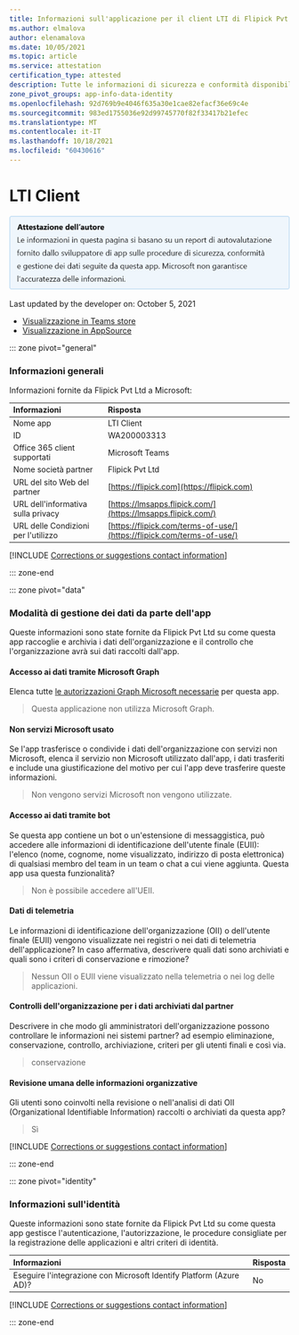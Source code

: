 ```yaml
---
title: Informazioni sull'applicazione per il client LTI di Flipick Pvt Ltd
ms.author: elmalova
author: elenamalova
ms.date: 10/05/2021
ms.topic: article
ms.service: attestation
certification_type: attested
description: Tutte le informazioni di sicurezza e conformità disponibili per LTI Client, i criteri di gestione dei dati, le informazioni del catalogo app Microsoft Cloud App Security e le informazioni sulla sicurezza/conformità nel Registro di sistema CSA STAR.
zone_pivot_groups: app-info-data-identity
ms.openlocfilehash: 92d769b9e4046f635a30e1cae82efacf36e69c4e
ms.sourcegitcommit: 983ed1755036e92d99745770f82f33417b21efec
ms.translationtype: MT
ms.contentlocale: it-IT
ms.lasthandoff: 10/18/2021
ms.locfileid: "60430616"
---
```

# <a name="lti-client"></a>LTI Client

<p></p>
<img alt="Publisher Attestation: The information on this page is based on a self-assessment report provided by the app developer on the security, compliance, and data handling practices followed by this app. Microsoft makes no guarantees regarding the accuracy of the information." src="../media/attested.png" width="650" />
<p>Last updated by the developer on: October 5, 2021</p>

* <a href="https://teams.microsoft.com/l/app/bfed1af2-2c16-4536-9780-8e21d7fc7d79" target="_blank">Visualizzazione in Teams store</a>
* <a href="https://appsource.microsoft.com/product/office/WA200003313" target="_blank">Visualizzazione in AppSource</a>

::: zone pivot="general"

### <a name="general-information"></a>Informazioni generali

Informazioni fornite da Flipick Pvt Ltd a Microsoft:

| **Informazioni** | **Risposta** |
|:----------------|:-------------|
| Nome app | LTI Client |
| ID | WA200003313 |
| Office 365 client supportati | Microsoft Teams |
| Nome società partner | Flipick Pvt Ltd |
| URL del sito Web del partner | [https://flipick.com](https://flipick.com) |
| URL dell'informativa sulla privacy | [https://lmsapps.flipick.com/](https://lmsapps.flipick.com/) |
| URL delle Condizioni per l'utilizzo | [https://flipick.com/terms-of-use/](https://flipick.com/terms-of-use/) |

 [!INCLUDE [Corrections or suggestions contact information](../includes/corrections-or-suggestions.md)]

::: zone-end

::: zone pivot="data"

### <a name="how-the-app-handles-data"></a>Modalità di gestione dei dati da parte dell'app

Queste informazioni sono state fornite da Flipick Pvt Ltd su come questa app raccoglie e archivia i dati dell'organizzazione e il controllo che l'organizzazione avrà sui dati raccolti dall'app.

#### <a name="data-access-using-microsoft-graph"></a>Accesso ai dati tramite Microsoft Graph

Elenca tutte [le autorizzazioni Graph Microsoft necessarie](https://docs.microsoft.com/graph/permissions-reference) per questa app.

>Questa applicazione non utilizza Microsoft Graph.


#### <a name="non-microsoft-services-used"></a>Non servizi Microsoft usato

Se l'app trasferisce o condivide i dati dell'organizzazione con servizi non Microsoft, elenca il servizio non Microsoft utilizzato dall'app, i dati trasferiti e include una giustificazione del motivo per cui l'app deve trasferire queste informazioni.

>Non vengono servizi Microsoft non vengono utilizzate.

#### <a name="data-access-via-bots"></a>Accesso ai dati tramite bot

Se questa app contiene un bot o un'estensione di messaggistica, può accedere alle informazioni di identificazione dell'utente finale (EUII): l'elenco (nome, cognome, nome visualizzato, indirizzo di posta elettronica) di qualsiasi membro del team in un team o chat a cui viene aggiunta. Questa app usa questa funzionalità?

>Non è possibile accedere all'UEII.


#### <a name="telemetry-data"></a>Dati di telemetria

Le informazioni di identificazione dell'organizzazione (OII) o dell'utente finale (EUII) vengono visualizzate nei registri o nei dati di telemetria dell'applicazione? In caso affermativa, descrivere quali dati sono archiviati e quali sono i criteri di conservazione e rimozione?

>Nessun OII o EUII viene visualizzato nella telemetria o nei log delle applicazioni.

#### <a name="organizational-controls-for-data-stored-by-partner"></a>Controlli dell'organizzazione per i dati archiviati dal partner

Descrivere in che modo gli amministratori dell'organizzazione possono controllare le informazioni nei sistemi partner? ad esempio eliminazione, conservazione, controllo, archiviazione, criteri per gli utenti finali e così via.

>conservazione

#### <a name="human-review-of-organizational-information"></a>Revisione umana delle informazioni organizzative

Gli utenti sono coinvolti nella revisione o nell'analisi di dati OII (Organizational Identifiable Information) raccolti o archiviati da questa app?

>Sì

[!INCLUDE [Corrections or suggestions contact information](../includes/corrections-or-suggestions.md)]

::: zone-end


::: zone pivot="identity"

### <a name="identity-information"></a>Informazioni sull'identità

Queste informazioni sono state fornite da Flipick Pvt Ltd su come questa app gestisce l'autenticazione, l'autorizzazione, le procedure consigliate per la registrazione delle applicazioni e altri criteri di identità.

| **Informazioni** | **Risposta** |
|:----------------|:-------------|
| Eseguire l'integrazione con Microsoft Identify Platform (Azure AD)?  | No |

[!INCLUDE [Corrections or suggestions contact information](../includes/corrections-or-suggestions.md)]

::: zone-end

